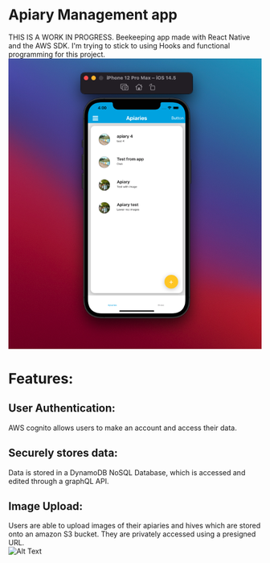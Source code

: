 # Apiary Management app
THIS IS A WORK IN PROGRESS. 
Beekeeping app made with React Native and the AWS SDK. 
I'm trying to stick to using Hooks and functional programming for this project. 
![Alt Text](https://github.com/OmrM/Apiary-Management-App/blob/main/Demo%20Images/HomePage.png)
# Features:
## User Authentication: 
AWS cognito allows users to make an account and access their data. 

## Securely stores data: 
Data is stored in a DynamoDB NoSQL Database, which is accessed and edited through a graphQL API. 

## Image Upload: 
Users are able to upload images of their apiaries and hives which are stored onto an amazon S3 bucket. 
They are privately accessed using a presigned URL.  
![Alt Text](https://github.com/OmrM/Apiary-Management-App/tree/main/Demo-Images/ExpoImagePicker.png)
